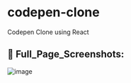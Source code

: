 # codepen-clone
Codepen Clone using React

## 📸 Full_Page_Screenshots:
![image](https://user-images.githubusercontent.com/42778671/166446717-bc5646c5-6ff0-4e94-84ef-fc2471c3828e.png)

